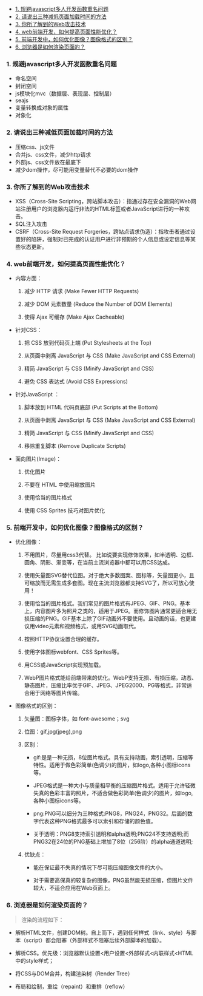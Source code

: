 - [1. 规避javascript多人开发函数重名问题](#1-规避javascript多人开发函数重名问题)
- [2. 请说出三种减低页面加载时间的方法](#2-请说出三种减低页面加载时间的方法)
- [3. 你所了解到的Web攻击技术](#3-你所了解到的web攻击技术)
- [4. web前端开发，如何提高页面性能优化？](#4-web前端开发如何提高页面性能优化)
- [5. 前端开发中，如何优化图像？图像格式的区别？](#5-前端开发中如何优化图像图像格式的区别)
- [6. 浏览器是如何渲染页面的？](#6-浏览器是如何渲染页面的)
### 1. 规避javascript多人开发函数重名问题
- 命名空间
- 封闭空间
- js模块化mvc（数据层、表现层、控制层）
- seajs
- 变量转换成对象的属性
- 对象化
### 2. 请说出三种减低页面加载时间的方法
- 压缩css、js文件
- 合并js、css文件，减少http请求
- 外部js、css文件放在最底下
- 减少dom操作，尽可能用变量替代不必要的dom操作
### 3. 你所了解到的Web攻击技术
- XSS（Cross-Site Scripting，跨站脚本攻击）：指通过存在安全漏洞的Web网站注册用户的浏览器内运行非法的HTML标签或者JavaScript进行的一种攻击。
- SQL注入攻击
- CSRF（Cross-Site Request Forgeries，跨站点请求伪造）：指攻击者通过设置好的陷阱，强制对已完成的认证用户进行非预期的个人信息或设定信息等某些状态更新。

### 4. web前端开发，如何提高页面性能优化？
- 内容方面：
    1. 减少 HTTP 请求 (Make Fewer HTTP Requests)

    2. 减少 DOM 元素数量 (Reduce the Number of DOM Elements)

    3. 使得 Ajax 可缓存 (Make Ajax Cacheable)

- 针对CSS：
    1. 把 CSS 放到代码页上端 (Put Stylesheets at the Top)

    2. 从页面中剥离 JavaScript 与 CSS (Make JavaScript and CSS External)

    3. 精简 JavaScript 与 CSS (Minify JavaScript and CSS)

    4. 避免 CSS 表达式 (Avoid CSS Expressions)

- 针对JavaScript ：
    1. 脚本放到 HTML 代码页底部 (Put Scripts at the Bottom)

    2. 从页面中剥离 JavaScript 与 CSS (Make JavaScript and CSS External)

    3. 精简 JavaScript 与 CSS (Minify JavaScript and CSS)

    4. 移除重复脚本 (Remove Duplicate Scripts)

- 面向图片(Image)：
    1. 优化图片

    2. 不要在 HTML 中使用缩放图片

    3. 使用恰当的图片格式

    4. 使用 CSS Sprites 技巧对图片优化

### 5. 前端开发中，如何优化图像？图像格式的区别？
- 优化图像：
    1. 不用图片，尽量用css3代替。 比如说要实现修饰效果，如半透明、边框、圆角、阴影、渐变等，在当前主流浏览器中都可以用CSS达成。

    2. 使用矢量图SVG替代位图。对于绝大多数图案、图标等，矢量图更小，且可缩放而无需生成多套图。现在主流浏览器都支持SVG了，所以可放心使用！

    3. 使用恰当的图片格式。我们常见的图片格式有JPEG、GIF、PNG。基本上，内容图片多为照片之类的，适用于JPEG。而修饰图片通常更适合用无损压缩的PNG。GIF基本上除了GIF动画外不要使用。且动画的话，也更建议用video元素和视频格式，或用SVG动画取代。

    4. 按照HTTP协议设置合理的缓存。

    5. 使用字体图标webfont、CSS Sprites等。

    6. 用CSS或JavaScript实现预加载。

    7. WebP图片格式能给前端带来的优化。WebP支持无损、有损压缩，动态、静态图片，压缩比率优于GIF、JPEG、JPEG2000、PG等格式，非常适合用于网络等图片传输。

- 图像格式的区别：
    1. 矢量图：图标字体，如 font-awesome；svg 

    2. 位图：gif,jpg(jpeg),png

    3. 区别：

        - gif:是是一种无损，8位图片格式。具有支持动画，索引透明，压缩等特性。适用于做色彩简单(色调少)的图片，如logo,各种小图标icons等。

        - JPEG格式是一种大小与质量相平衡的压缩图片格式。适用于允许轻微失真的色彩丰富的照片，不适合做色彩简单(色调少)的图片，如logo,各种小图标icons等。

        - png:PNG可以细分为三种格式:PNG8，PNG24，PNG32。后面的数字代表这种PNG格式最多可以索引和存储的颜色值。

        - 关于透明：PNG8支持索引透明和alpha透明;PNG24不支持透明;而PNG32在24位的PNG基础上增加了8位（256阶）的alpha通道透明;

    4. 优缺点：

        - 能在保证最不失真的情况下尽可能压缩图像文件的大小。

        - 对于需要高保真的较复杂的图像，PNG虽然能无损压缩，但图片文件较大，不适合应用在Web页面上。 

### 6. 浏览器是如何渲染页面的？
>渲染的流程如下：
- 解析HTML文件，创建DOM树。自上而下，遇到任何样式（link、style）与脚本（script）都会阻塞（外部样式不阻塞后续外部脚本的加载）。

- 解析CSS。优先级：浏览器默认设置<用户设置<外部样式<内联样式<HTML中的style样式；

- 将CSS与DOM合并，构建渲染树（Render Tree）

- 布局和绘制，重绘（repaint）和重排（reflow）